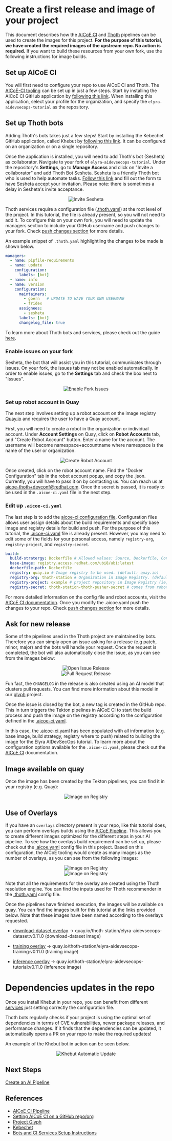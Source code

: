 # Create a first release and image of your project

This document describes how the [AICoE CI][1] and [Thoth](https://github.com/thoth-station) pipelines can be used to create the images for this project. **For the purpose of this tutorial, we have created the required images of the upstream repo. No action is required.** If you want to build these resources from your own fork, use the following instructions for image builds.

## Set up AICoE CI

You will first need to configure your repo to use AICoE CI and Thoth. The [AICoE-CI tooling](https://github.com/AICoE/aicoe-ci) can be set up in just a few steps. Start by installing the AICoE CI GitHub application by [following this link](https://github.com/apps/aicoe-ci). When installing this application, select your profile for the organization, and specify the `elyra-aidevsecops-tutorial` as the repository.

## Set up Thoth bots

Adding Thoth's bots takes just a few steps! Start by installing the Kebechet GitHub application, called Khebut by [following this link](https://github.com/apps/khebhut). It can be configured on an organization or on a single repository.

Once the application is installed, you will need to add Thoth's bot (Sesheta) as collaborator. Navigate to your fork of `elyra-aidevsecops-tutorial`. Under the repository's **Settings**, go to **Manage Access** and click on "Invite a collaborator" and add Thoth Bot Sesheta. Sesheta is a friendly Thoth bot who is used to help automate tasks. [Follow this link](https://github.com/AICoE/aicoe-ci/issues/new?assignees=goern%2Charshad16&labels=area%2Fcyborgs%2Cbot%2Csig%2Fcyborgs&template=request_sesheta.yaml&title=Help+with+Sesheta+invite) and fill out the form to have Sesheta accept your invitation. Please note: there is sometimes a delay in Sesheta's invite acceptance.

<div style="text-align:center">
<img alt="Invite Sesheta" src="https://raw.githubusercontent.com/aicoe/elyra-aidevsecops-tutorial/master/docs/images/InviteSesheta.png">
</div>

Thoth services require a configuration file ([.thoth.yaml](../../.thoth.yaml)) at the root level of the project. In this tutorial, the file is already present, so you will not need to add it. To configure this on your own fork, you will need to update the managers section to include your GitHub username and push changes to your fork. Check [push changes section]((./push-changes.md)) for more details.

An example snippet of `.thoth.yaml` highlightling the changes to be made is shown below.

```yaml
managers:
  - name: pipfile-requirements
  - name: update
    configuration:
      labels: [bot]
  - name: info
  - name: version
    configuration:
      maintainers:
        - goern   # UPDATE TO HAVE YOUR OWN USERNAME
        - fridex
      assignees:
        - sesheta
      labels: [bot]
      changelog_file: true
```

To learn more about Thoth bots and services, please check out the guide [here][2].

### Enable issues on your fork

Sesheta, the bot that will assist you in this tutorial, communicates through issues. On your fork, the issues tab may not be enabled automatically. In order to enable issues, go to the **Settings** tab and check the box next to "Issues".

<div style="text-align:center">
<img alt="Enable Fork Issues" src="https://raw.githubusercontent.com/aicoe/elyra-aidevsecops-tutorial/master/docs/images/EnableForkIssues.png">
</div>

### Set up robot account in Quay

The next step involves setting up a robot account on the image registry [Quay.io](https://quay.io/) and requires the user to have a Quay account.

First, you will need to create a robot in the organization or individual account. Under **Account Settings** on Quay, click on **Robot Accounts** tab, and "Create Robot Account" button. Enter a name for the account. The username will become namespace+accountname where namespace is the name of the user or organization.

<div style="text-align:center">
<img alt="Create Robot Account" src="https://raw.githubusercontent.com/AICoE/aicoe-ci/master/docs/quay-robots.png">
</div>

Once created, click on the robot account name. Find the "Docker Configuration" tab in the robot account popup, and copy the .json. Currently, you will have to pass it on by contacting us. You can reach us at aicoe-thoth+devconf@redhat.com. Once the secret is passed, it is ready to be used in the `.aicoe-ci.yaml` file in the next step.

### Edit up `.aicoe-ci.yaml`

The last step is to add the [aicoe-ci configuration file](https://github.com/AICoE/aicoe-ci#aicoe-ci-configuration-file). Configuration files allows user assign details about the build requirements and specify base image and registry details for build and push. For the purpose of this tutorial, the [.aicoe-ci.yaml](../../.aicoe-ci.yaml) file is already present. However, you may need to edit some of the fields for your personal access, namely `registry-org`, `registry-project`, and `registry-secret`.

```yaml
build:
  build-stratergy: Dockerfile # Allowed values: Source, Dockerfile, Containerfile
  base-image: registry.access.redhat.com/ubi8/ubi:latest
  dockerfile-path: Dockerfile
  registry: quay.io # Image registry to be used. (default: quay.io)
  registry-org: thoth-station # Organization in Image Registry. (default: thoth-station)
  registry-project: example # project repository in Image Registry (ie, Quay) used to push image.
  registry-secret: thoth-station-thoth-pusher-secret # comes from robot account
```

For more detailed information on the config file and robot accounts, visit the [AICoE CI documentation](https://github.com/AICoE/aicoe-ci#configuring-build-requirements).
Once you modify the .aicoe.yaml push the changes to your repo. Check [push changes section]((./push-changes.md)) for more details.

## Ask for new release

Some of the pipelines used in the Thoth project are maintained by bots. Therefore you can simply open an issue asking for a release (e.g patch, minor, major) and the bots will handle your request. Once the request is completed, the bot will also automatically close the issue, as you can see from the images below:

<div style="text-align:center">
<img alt="Open Issue Release" src="https://raw.githubusercontent.com/thoth-station/elyra-aidevsecops-tutorial/master/docs/images/OpenIssueRelease.png">
</div>

<div style="text-align:center">
<img alt="Pull Request Release" src="https://raw.githubusercontent.com/thoth-station/elyra-aidevsecops-tutorial/master/docs/images/PullRequestRelease.png">
</div>

Fun fact, the `CHANGELOG` in the release is also created using an AI model that clusters pull requests. You can find more information about this model in our [glyph][3] project.

Once the issue is closed by the bot, a new tag is created in the GitHub repo. This in turn triggers the Tekton pipelines in AICoE CI to start the build process and push the image on the registry according to the configuration defined in the [.aicoe-ci.yaml](../../.aicoe-ci.yaml).

In this case, the [.aicoe-ci.yaml](../../.aicoe-ci.yaml) has been populated with all information (e.g. base image, build strategy, registry where to push) related to building the image for the Elyra AIDevSecOps tutorial. To learn more about the configuration options available for the `.aicoe-ci.yaml`, please check out the [AICoE CI][1] documentation.

## Image available on quay

Once the image has been created by the Tekton pipelines, you can find it in your registry (e.g. Quay):

<div style="text-align:center">
<img alt="Image on Registry" src="https://raw.githubusercontent.com/thoth-station/elyra-aidevsecops-tutorial/master/docs/images/ImageRegistry.png">
</div>

## Use of Overlays

If you have an `overlays` directory present in your repo, like this tutorial does, you can perform overlays builds using the [AICoE Pipeline][1]. This allows you to create different images optimized for the different steps in your AI pipeline. To see how the overlays build requirement can be set up, please check out the [.aicoe.yaml](../../.aicoe-ci.yaml#L5) config file in this project. Based on this configuration, the AICoE tooling would create as many images as the number of overlays, as you can see from the following images:

<div style="text-align:center">
<img alt="Image on Registry" src="https://raw.githubusercontent.com/thoth-station/elyra-aidevsecops-tutorial/master/docs/images/TagReleasePipeline.png">
</div>

<div style="text-align:center">
<img alt="Image on Registry" src="https://raw.githubusercontent.com/thoth-station/elyra-aidevsecops-tutorial/master/docs/images/OverlaysBuildsPipeline.png">
</div>

Note that all the requirements for the overlay are created using the Thoth resolution engine. You can find the inputs used for Thoth recommender in the [.thoth.yaml](../../.thoth.yaml#L5) config file.

Once the pipelines have finished execution, the images will be available on quay. You can find the images built for this tutorial at the links provided below. Note that these images have been named according to the overlays requested.

- [download-dataset overlay](../../overlays/download-dataset) -> quay.io/thoth-station/elyra-aidevsecops-dataset:v0.11.0 (download-dataset image)

- [training overlay](../../overlays/training/Pipfile) -> quay.io/thoth-station/elyra-aidevsecops-training:v0.11.0 (training image)

- [inference overlay](../../overlays/inference/Pipfile)  -> quay.io/thoth-station/elyra-aidevsecops-tutorial:v0.11.0 (inference image)

# Dependencies updates in the repo

Once you install Khebut in your repo, you can benefit from different [services](https://github.com/thoth-station/kebechet#kebechet) just setting correctly the configuration file.

Thoth bots regularly checks if your project is using the optimal set of dependencies in terms of CVE vulnerabilities, newer package releases, and performance changes. If it finds that the dependencies can be updated, it automatically opens a PR on your repo to make the required updates!

An example of the Khebut bot in action can be seen below.

<div style="text-align:center">
<img alt="Khebut Automatic Update" src="https://raw.githubusercontent.com/thoth-station/elyra-aidevsecops-tutorial/master/docs/images/KhebutAutomaticUpdate.png">
</div>


## Next Steps

[Create an AI Pipeline](./create-ai-pipeline.md)

## References

* [AICoE CI Pipeline][1]
* [Setting AICoE CI on a GitHub repo/org][2]
* [Project Glyph][3]
* [Kebechet][4]
* [Bots and CI Services Setup Instructions][5]

[1]: https://github.com/AICoE/aicoe-ci
[2]: https://github.com/AICoE/aicoe-ci#setting-aicoe-ci-on-github-organizationrepository
[3]: https://github.com/thoth-station/glyph
[4]: https://github.com/thoth-station/kebechet
[5]: https://github.com/AICoE/aicoe-ci/blob/master/docs/thoth-bots-setup.md#instructions-to-setup-bots-and-ci-services
